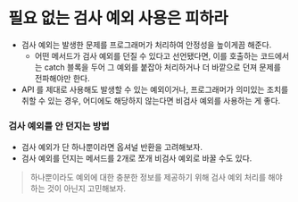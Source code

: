 # 필요 없는 검사 예외 사용은 피하라

* 검사 예외는 발생한 문제를 프로그래머가 처리하여 안정성을 높이게끔 해준다.
  * 어떤 메서드가 검사 예외를 던질 수 있다고 선언됐다면, 이를 호출하는 코드에서는
    catch 블록을 두어 그 예외를 붙잡아 처리하거나 더 바깥으로 던져 문제를 전파해야만 한다.
* API 를 제대로 사용해도 발생할 수 있는 예외이거나, 프로그래머가 의미있는 조치를 취할 수 있는 경우, 
  어디에도 해당하지 않는다면 비검사 예외를 사용하는 게 좋다.

### 검사 예외를 안 던지는 방법
* 검사 예외가 단 하나뿐이라면 옵셔널 반환을 고려해보자.
* 검사 예외를 던지는 메서드를 2개로 쪼개 비검사 예외로 바꿀 수도 있다.
> 하나뿐이라도 예외에 대한 충분한 정보를 제공하기 위해 검사 예외 처리를 해야 하는 것이 아닌지 고민해보자.
